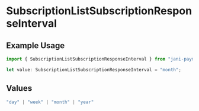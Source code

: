 # SubscriptionListSubscriptionResponseInterval

## Example Usage

```typescript
import { SubscriptionListSubscriptionResponseInterval } from "jani-payments/models/operations";

let value: SubscriptionListSubscriptionResponseInterval = "month";
```

## Values

```typescript
"day" | "week" | "month" | "year"
```